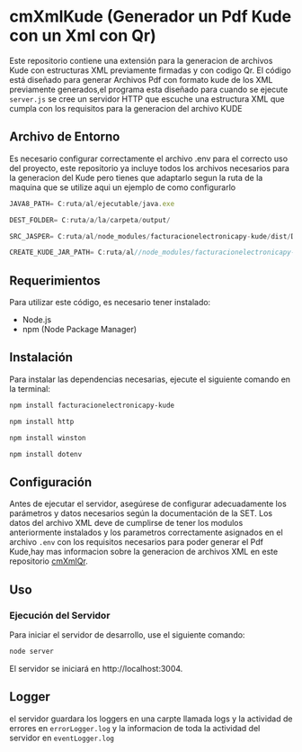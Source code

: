 # cmXmlKude (Generador un Pdf Kude con un Xml con Qr)

Este repositorio contiene una extensión para la generacion de archivos Kude con estructuras XML previamente firmadas y con codigo Qr. El código está diseñado para generar Archivos Pdf con formato kude de los XML previamente generados,el programa esta diseñado para cuando se ejecute `server.js` se cree un servidor HTTP que escuche una estructura XML que cumpla con los requisitos para la generacion del archivo KUDE

## Archivo de Entorno
Es necesario configurar correctamente el archivo .env para el correcto uso del proyecto, este repositorio ya incluye todos los archivos necesarios para la generacion del Kude pero tienes que adaptarlo segun la ruta de la maquina que se utilize aqui un ejemplo de como configurarlo

```typescript
JAVA8_PATH= C:ruta/al/ejecutable/java.exe

DEST_FOLDER= C:ruta/a/la/carpeta/output/

SRC_JASPER= C:ruta/al/node_modules/facturacionelectronicapy-kude/dist/DE/

CREATE_KUDE_JAR_PATH= C:ruta/al//node_modules/facturacionelectronicapy-kude/dist/createKude.jar
```

## Requerimientos

Para utilizar este código, es necesario tener instalado:

- Node.js
- npm (Node Package Manager)

## Instalación

Para instalar las dependencias necesarias, ejecute el siguiente comando en la terminal:

```bash
npm install facturacionelectronicapy-kude
```
```bash
npm install http
```
```bash
npm install winston 
```
```bash
npm install dotenv
```

## Configuración

Antes de ejecutar el servidor, asegúrese de configurar adecuadamente los parámetros y datos necesarios según la documentación de la SET. Los datos del archivo XML deve de cumplirse de tener los modulos anteriormente instalados y los parametros correctamente asignados en el archivo `.env` con los requisitos necesarios para poder generar el Pdf Kude,hay mas informacion sobre la generacion de archivos XML en este repositorio [cmXmlQr](https://github.com/PxSxtrxw/cmXmlQr).

## Uso

### Ejecución del Servidor

Para iniciar el servidor de desarrollo, use el siguiente comando:

```bash
node server
```
El servidor se iniciará en http://localhost:3004.

## Logger

el servidor guardara los loggers en una carpte llamada logs y la actividad de errores en `errorLogger.log` y la informacion de toda la actividad del servidor en `eventLogger.log`



